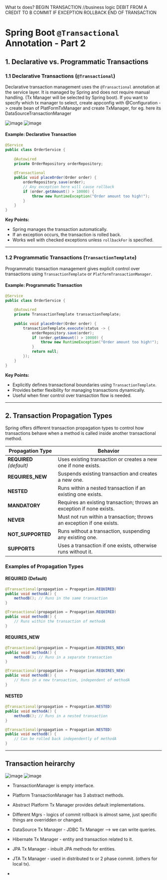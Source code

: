 What tx does?
BEGIN TRANSACTION
 //business logic
 DEBIT FROM A
 CREDIT TO B
 COMMIT
 IF EXCEPTION
  ROLLBACK
END OF TRANSACTION

# Spring Boot `@Transactional` Annotation - Part 2

## 1. Declarative vs. Programmatic Transactions

### 1.1 Declarative Transactions (`@Transactional`)
Declarative transaction management uses the `@Transactional` annotation at the service layer.
It is managed by Spring and does not require manual handling. (Tx Manager will be selected by Spring boot).
If you want to specify which tx manager to select, 
create appconfig with @Configuration -> create bean of PlatFormTxManager and create TxManager, for eg. here its DataSourceTransactionManager

![image](https://github.com/user-attachments/assets/3c7b4065-5080-45f7-a8d6-3d0b1e900318)
![image](https://github.com/user-attachments/assets/c0617580-332e-4f4c-aca3-c0cc04fc155b)



#### Example: Declarative Transaction
```java
@Service
public class OrderService {
    
    @Autowired
    private OrderRepository orderRepository;
    
    @Transactional
    public void placeOrder(Order order) {
        orderRepository.save(order);
        // Any exception here will cause rollback
        if (order.getAmount() > 10000) {
            throw new RuntimeException("Order amount too high!");
        }
    }
}
```
**Key Points:**
- Spring manages the transaction automatically.
- If an exception occurs, the transaction is rolled back.
- Works well with checked exceptions unless `rollbackFor` is specified.

---

### 1.2 Programmatic Transactions (`TransactionTemplate`)
Programmatic transaction management gives explicit control over transactions using `TransactionTemplate` or `PlatformTransactionManager`.

#### Example: Programmatic Transaction
```java
@Service
public class OrderService {
    
    @Autowired
    private TransactionTemplate transactionTemplate;
    
    public void placeOrder(Order order) {
        transactionTemplate.execute(status -> {
            orderRepository.save(order);
            if (order.getAmount() > 10000) {
                throw new RuntimeException("Order amount too high!");
            }
            return null;
        });
    }
}
```
**Key Points:**
- Explicitly defines transactional boundaries using `TransactionTemplate`.
- Provides better flexibility for managing transactions dynamically.
- Useful when finer control over transaction flow is needed.

---

## 2. Transaction Propagation Types
Spring offers different transaction propagation types to control how transactions behave when a method is called inside another transactional method.

| Propagation Type     | Behavior |
|----------------------|----------|
| **REQUIRED** *(default)* | Uses existing transaction or creates a new one if none exists. |
| **REQUIRES_NEW** | Suspends existing transaction and creates a new one. |
| **NESTED** | Runs within a nested transaction if an existing one exists. |
| **MANDATORY** | Requires an existing transaction; throws an exception if none exists. |
| **NEVER** | Must not run within a transaction; throws an exception if one exists. |
| **NOT_SUPPORTED** | Runs without a transaction, suspending any existing one. |
| **SUPPORTS** | Uses a transaction if one exists, otherwise runs without it. |

### Examples of Propagation Types

#### **REQUIRED (Default)**
```java
@Transactional(propagation = Propagation.REQUIRED)
public void methodA() {
    methodB(); // Runs in the same transaction
}

@Transactional(propagation = Propagation.REQUIRED)
public void methodB() {
    // Runs within the transaction of methodA
}
```

#### **REQUIRES_NEW**
```java
@Transactional(propagation = Propagation.REQUIRES_NEW)
public void methodA() {
    methodB(); // Runs in a separate transaction
}

@Transactional(propagation = Propagation.REQUIRES_NEW)
public void methodB() {
    // Runs in a new transaction, independent of methodA
}
```

#### **NESTED**
```java
@Transactional(propagation = Propagation.NESTED)
public void methodA() {
    methodB(); // Runs in a nested transaction
}

@Transactional(propagation = Propagation.NESTED)
public void methodB() {
    // Can be rolled back independently of methodA
}
```

---


## Transaction heirarchy
![image](https://github.com/user-attachments/assets/0485ffde-813d-4298-abcf-cc8f05624690)
![image](https://github.com/user-attachments/assets/02872a4a-1683-4c3f-bdeb-7f604f48410b)


- TransactionManager is empty interface.
- Platform TransactionManager has 3 abstract methods.
- Abstract Platform Tx Manager provides default implementations.
- Different Mgrs - logics of commit rollback is almost same, just specific things are overridden or changed.
- DataSource Tx Manager - JDBC Tx Manager --> we can write queries.
- Hibernate Tx Manager - entity and transaction related to it.
- JPA Tx Manager - inbuilt JPA methods for entities.
- JTA Tx Manager - used in distributed tx or 2 phase commit. (others for local tx).

- 


